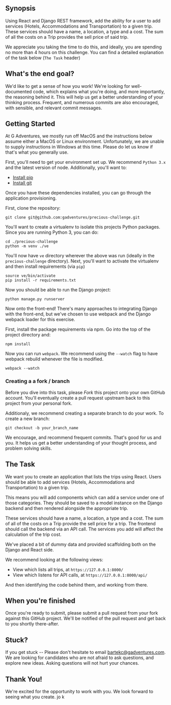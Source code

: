## Synopsis

Using React and Django REST framework, add the ability for a user to add services
(Hotels, Accommodations and Transportation) to a given trip. These services
should have a name, a location, a type and a cost. The sum of all the costs
on a Trip provides the sell price of said trip.

We appreciate you taking the time to do this, and ideally, you are spending no
more than 4 hours on this challenge. You can find a detailed explanation of the
task below (`The Task` header)

## What's the end goal?

We'd like to get a sense of how you work! We're looking for well-documented code,
which explains what you're doing, and more importantly, the reasoning behind it.
This will help us get a better understanding of your thinking process. Frequent,
and numerous commits are also encouraged, with sensible, and relevant commit messages.

## Getting Started

At G Adventures, we mostly run off MacOS and the instructions below assume
either a MacOS or Linux environment. Unfortunately, we are unable to supply
instructions in Windows at this time. Please do let us know if that's what you
generally use.

First, you'll need to get your environment set up. We recommend `Python 3.x`
and the latest version of node. Additionally, you'll want to:

- [Install pip](http://stackoverflow.com/questions/17271319/installing-pip-on-mac-os-x)
- [Install git](https://help.github.com/articles/set-up-git/)

Once you have these dependencies installed, you can go through the application
provisioning.

First, clone the repository:

	git clone git@github.com:gadventures/precious-challenge.git

You'll want to create a virtualenv to isolate this projects Python packages.
Since you are running Python 3, you can do:

	cd ./precious-challenge
	python -m venv ./ve

You'll now have `ve` directory wherever the above was run (ideally in the
`precious-challenge` directory). Next, you'll want to activate the virtualenv
and then install requirements (via `pip`)

	source ve/bin/activate
	pip install -r requirements.txt

Now you should be able to run the Django project:

	python manage.py runserver

Now onto the front-end! There's many approaches to integrating Django with the
front-end, but we've chosen to use webpack and the Django webpack loader for
this exercise.

First, install the package requirements via npm. Go into the top of the project
directory and:

	npm install

Now you can run `webpack`. We recommend using the `--watch` flag to have webpack
rebuild whenever the file is modified.

	webpack --watch

### Creating a a fork / branch

Before you dive into this task, please *Fork* this project onto your own GitHub account. You'll
eventually create a pull request upstream back to this project from your personal fork.

Additionaly, we recommend creating a separate branch to do your work. To create a new branch:

	git checkout -b your_branch_name

We encourage, and recommend frequent commits.  That's good for us and you.
It helps us get a better understanding of your thought process, and problem
solving skills.

## The Task

We want you to create an application that lists the trips using React. Users
should be able to add services (Hotels, Accommodations and Transportation) to a
given trip.

This means you will add components which can add a service under one of those
categories. They should be saved to a model instance on the Django backend and
then rendered alongside the appropriate trip.

These services should have a name, a location, a type and a cost. The sum of 
all of the costs on a Trip provide the sell price for a trip. The frontend should
call the backend via an API call. The services you add will affect the
calculation of the trip cost.

We've placed a bit of dummy data and provided scaffolding both on the Django and
React side.

We recommend looking at the following views:

* View which lists all trips, at `https://127.0.0.1:8000/`
* View which listens for API calls, at `https://127.0.0.1:8000/api/`

And then identifying the code behind them, and working from there.

## When you're finished

Once you're ready to submit, please submit a pull request from your fork against this GitHub project. We'll be notified of the pull request and get back to you shortly there-after.

## Stuck?

If you get stuck -- Please don't hesitate to email bartekc@gadventures.com. We are
looking for candidates who are not afraid to ask questions, and explore new ideas.
Asking questions will not hurt your chances.

## Thank You!

We're excited for the opportunity to work with you. We look forward to seeing
what you create.
jo
k
